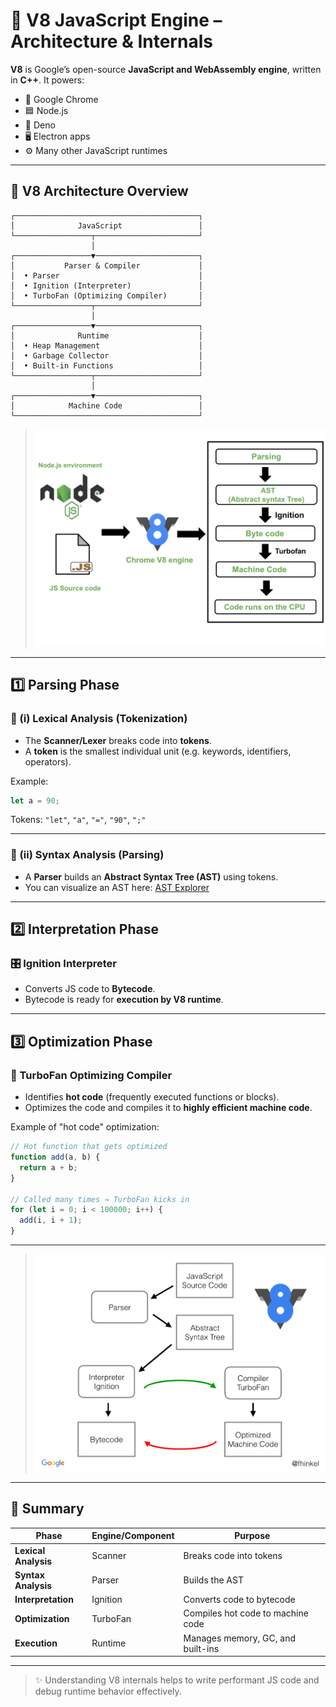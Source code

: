 # 🔧 V8 JavaScript Engine – Architecture & Internals

**V8** is Google’s open-source **JavaScript and WebAssembly engine**, written in **C++**. It powers:

- 🧭 Google Chrome
- 🟦 Node.js
- 🦕 Deno
- 🖥️ Electron apps
- ⚙️ Many other JavaScript runtimes

---

## 🧠 V8 Architecture Overview

```
┌─────────────────────────────────────────┐
│              JavaScript                 │
└─────────────────┬───────────────────────┘
                  │
┌─────────────────▼───────────────────────┐
│           Parser & Compiler             │
│  • Parser                               │
│  • Ignition (Interpreter)               │
│  • TurboFan (Optimizing Compiler)       │
└─────────────────┬───────────────────────┘
                  │
┌─────────────────▼───────────────────────┐
│              Runtime                    │
│  • Heap Management                      │
│  • Garbage Collector                    │
│  • Built-in Functions                   │
└─────────────────┬───────────────────────┘
                  │
┌─────────────────▼───────────────────────┐
│            Machine Code                 │
└─────────────────────────────────────────┘
```

> ![V8 Phases Diagram](./images/v8_phases.png)

---

## 1️⃣ Parsing Phase

### 🧩 (i) Lexical Analysis (Tokenization)

- The **Scanner/Lexer** breaks code into **tokens**.
- A **token** is the smallest individual unit (e.g. keywords, identifiers, operators).

Example:

```js
let a = 90;
```

Tokens: `"let"`, `"a"`, `"="`, `"90"`, `";"`

---

### 🧱 (ii) Syntax Analysis (Parsing)

- A **Parser** builds an **Abstract Syntax Tree (AST)** using tokens.
- You can visualize an AST here: [AST Explorer](https://astexplorer.net/)

---

## 2️⃣ Interpretation Phase

### 🎛 Ignition Interpreter

- Converts JS code to **Bytecode**.
- Bytecode is ready for **execution by V8 runtime**.

---

## 3️⃣ Optimization Phase

### 🚀 TurboFan Optimizing Compiler

- Identifies **hot code** (frequently executed functions or blocks).
- Optimizes the code and compiles it to **highly efficient machine code**.

Example of "hot code" optimization:

```js
// Hot function that gets optimized
function add(a, b) {
  return a + b;
}

// Called many times → TurboFan kicks in
for (let i = 0; i < 100000; i++) {
  add(i, i + 1);
}
```

---

> ![V8 Architecture Diagram](./images/v8_arc.png)

---

## 📌 Summary

| Phase                | Engine/Component | Purpose                           |
| -------------------- | ---------------- | --------------------------------- |
| **Lexical Analysis** | Scanner          | Breaks code into tokens           |
| **Syntax Analysis**  | Parser           | Builds the AST                    |
| **Interpretation**   | Ignition         | Converts code to bytecode         |
| **Optimization**     | TurboFan         | Compiles hot code to machine code |
| **Execution**        | Runtime          | Manages memory, GC, and built-ins |

---

> ✨ Understanding V8 internals helps to write performant JS code and debug runtime behavior effectively.
